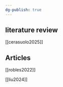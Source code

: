```yaml
---
dg-publish: true
---
```

## literature review

[[cerasuolo2025]]


## Articles

[[robles2022]]

[[liu2024]]